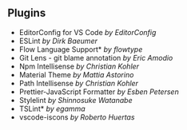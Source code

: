 ## Plugins

- EditorConfig for VS Code *by EditorConfig*
- ESLint *by Dirk Baeumer*
- Flow Language Support* *by flowtype*
- Git Lens - git blame annotation *by Eric Amodio*
- Npm Intellisense *by Christian Kohler*
- Material Theme *by Mattia Astorino*
- Path Intellisense *by Christian Kohler*
- Prettier-JavaScript Formatter *by Esben Petersen*
- Stylelint *by Shinnosuke Watanabe*
- TSLint* *by egamma*
- vscode-iscons *by Roberto Huertas*
